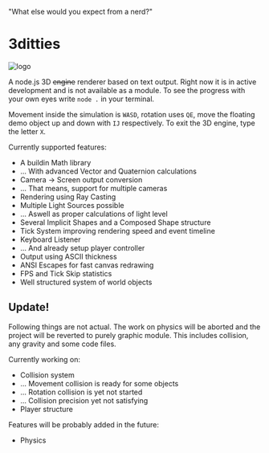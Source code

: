 "What else would you expect from a nerd?"

# 3ditties

![logo](https://repository-images.githubusercontent.com/479563116/39c0ac48-7294-48a4-b1f7-7f596b2ecf03)

A node.js 3D ~~engine~~ renderer based on text output.
Right now it is in active development
and is not available as a module.
To see the progress with your own eyes
write `node .` in your terminal.

Movement inside the simulation is `WASD`, rotation uses `QE`,
move the floating demo object up and down with `IJ` respectively.
To exit the 3D engine, type the letter `X`.

Currently supported features:
* A buildin Math library
* ... With advanced Vector and Quaternion calculations
* Camera -> Screen output conversion
* ... That means, support for multiple cameras
* Rendering using Ray Casting
* Multiple Light Sources possible
* ... Aswell as proper calculations of light level
* Several Implicit Shapes and a Composed Shape structure
* Tick System improving rendering speed and event timeline
* Keyboard Listener
* ... And already setup player controller
* Output using ASCII thickness
* ANSI Escapes for fast canvas redrawing
* FPS and Tick Skip statistics
* Well structured system of world objects

## Update!

Following things are not actual. The work on physics will be aborted
and the project will be reverted to purely graphic module.
This includes collision, any gravity and some code files.

Currently working on:
* Collision system
* ... Movement collision is ready for some objects
* ... Rotation collision is yet not started
* ... Collision precision yet not satisfying
* Player structure

Features will be probably added in the future:
* Physics
